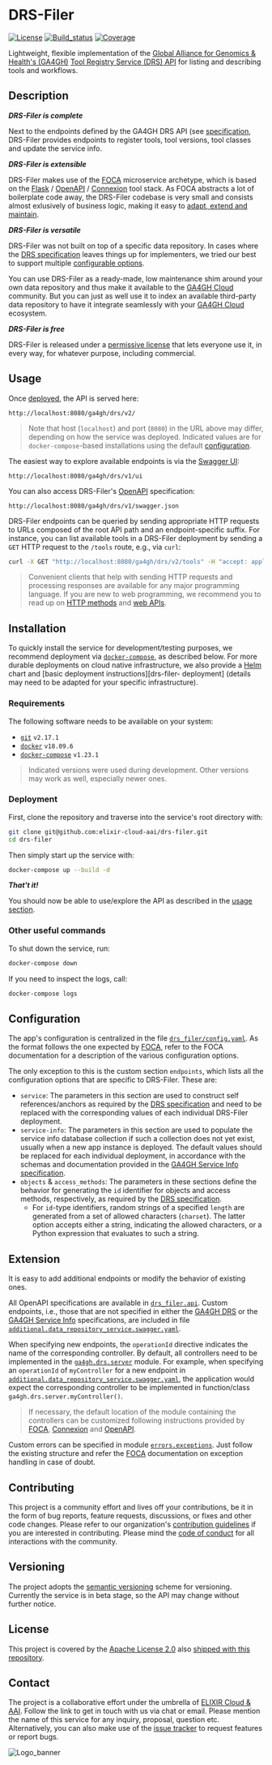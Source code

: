 # DRS-Filer

[![License][badge-license]][badge-url-license]
[![Build_status][badge-build-status]][badge-url-build-status]
[![Coverage][badge-coverage]][badge-url-coverage]

Lightweight, flexible implementation of the [Global Alliance for Genomics &
Health's (GA4GH)][ga4gh] [Tool Registry Service (DRS) API][ga4gh-drs] for
listing and describing tools and workflows.

## Description

_**DRS-Filer is complete**_

Next to the endpoints defined by the GA4GH DRS API (see
[specification][ga4gh-drs], DRS-Filer provides endpoints to register
tools, tool versions, tool classes and update the service info.

_**DRS-Filer is extensible**_

DRS-Filer makes use of the [FOCA][res-foca] microservice archetype, which is
based on the [Flask][res-flask] / [OpenAPI][res-openapi] /
[Connexion][res-connexion] tool stack. As FOCA abstracts a lot of boilerplate
code away, the DRS-Filer codebase is very small and consists almost exlusively
of business logic, making it easy to [adapt, extend and maintain](#extension).

_**DRS-Filer is versatile**_

DRS-Filer was not built on top of a specific data repository. In cases where the
[DRS specification][ga4gh-drs] leaves things up for implementers, we tried
our best to support multiple [configurable options](#configuration).

You can use DRS-Filer as a ready-made, low maintenance shim around your own
data repository and thus make it available to the [GA4GH Cloud][ga4gh-cloud]
community. But you can just as well use it to index an available third-party
data repository to have it integrate seamlessly with your [GA4GH
Cloud][ga4gh-cloud] ecosystem.

_**DRS-Filer is free**_

DRS-Filer is released under a [permissive license][license] that lets everyone
use it, in every way, for whatever purpose, including commercial.

## Usage

Once [deployed](#installation), the API is served here:

```console
http://localhost:8080/ga4gh/drs/v2/
```

> Note that host (`localhost`) and port (`8080`) in the URL above may differ,
> depending on how the service was deployed. Indicated values are for
> `docker-compose`-based installations using the default
> [configuration][drs-filer-compose-config].

The easiest way to explore available endpoints is via the
[Swagger UI][res-swagger-ui]:

```console
http://localhost:8080/ga4gh/drs/v1/ui
```

You can also access DRS-Filer's [OpenAPI][res-openapi] specification:

```console
http://localhost:8080/ga4gh/drs/v1/swagger.json
``` 

DRS-Filer endpoints can be queried by sending appropriate HTTP requests to URLs
composed of the root API path and an endpoint-specific suffix. For instance,
you can list available tools in a DRS-Filer deployment by sending a `GET` HTTP
request to the `/tools` route, e.g., via `curl`:

```bash
curl -X GET "http://localhost:8080/ga4gh/drs/v2/tools" -H "accept: application/json"
```

> Convenient clients that help with sending HTTP requests and processing
> responses are available for any major programming language. If you are new
> to web programming, we recommend you to read up on
> [HTTP methods][res-http-methods] and [web APIs][res-web-apis].

## Installation

To quickly install the service for development/testing purposes, we recommend
deployment via [`docker-compose`][res-docker-compose], as described below. For
more durable deployments on cloud native infrastructure, we also provide a
[Helm][res-helm] chart and [basic deployment instructions][drs-filer-
deployment] (details may need to be adapted for your specific infrastructure).

### Requirements

The following software needs to be available on your system:

- [`git`][res-git] `v2.17.1`
- [`docker`][res-docker] `v18.09.6`
- [`docker-compose`][res-docker-compose] `v1.23.1`

> Indicated versions were used during development. Other versions may work as
> well, especially newer ones.

### Deployment

First, clone the repository and traverse into the service's root directory
with:

```bash
git clone git@github.com:elixir-cloud-aai/drs-filer.git
cd drs-filer
```

Then simply start up the service with:

```bash
docker-compose up --build -d
```

_**That't it!**_

You should now be able to use/explore the API as described in the [usage
section](#usage).

### Other useful commands

To shut down the service, run:

```bash
docker-compose down
```

If you need to inspect the logs, call:

```bash
docker-compose logs
```

## Configuration

The app's configuration is centralized in the file
[`drs_filer/config.yaml`][drs-filer-config]. As the format follows the one
expected by [FOCA][res-foca], refer to the FOCA documentation for a description
of the various configuration options.

The only exception to this is the custom section `endpoints`, which lists all
the configuration options that are specific to DRS-Filer. These are:

* `service`: The parameters in this section are used to construct self
  references/anchors as required by the [DRS specification][ga4gh-drs] and need
  to be replaced with the corresponding values of each individual DRS-Filer
  deployment.
* `service-info`: The parameters in this section are used to populate the
  service info database collection if such a collection does not yet exist,
  usually when a new app instance is deployed. The default values should be
  replaced for each individual deployment, in accordance with the schemas and
  documentation provided in the [GA4GH Service Info
  specification][ga4gh-service-info].
* `objects` & `access_methods`: The parameters in these sections define the
  behavior for generating the `id` identifier for objects and access methods, 
  respectively, as required by the [DRS specification][ga4gh-drs].
  * For `id`-type identifiers, random strings of a specified `length` are
    generated from a set of allowed characters (`charset`). The latter option
    accepts either a string, indicating the allowed characters, or a Python
    expression that evaluates to such a string.

## Extension

It is easy to add additional endpoints or modify the behavior of existing ones.

All OpenAPI specifications are available in [`drs_filer.api`][drs-filer-api].
Custom endpoints, i.e., those that are not specified in either the [GA4GH
DRS][ga4gh-drs] or the [GA4GH Service Info][ga4gh-service-info] specifications,
are included in file [`additional.data_repository_service.swagger.yaml`][drs-filer-api-custom].

When specifying new endpoints, the `operationId` directive indicates the name
of the corresponding controller. By default, all controllers need to be
implemented in the [`ga4gh.drs.server`][drs-filer-controllers] module. For
example, when specifying an `operationId` of `myController` for a new endpoint
in [`additional.data_repository_service.swagger.yaml`][drs-filer-api-custom], the application would
expect the corresponding controller to be implemented in function/class
`ga4gh.drs.server.myController()`.

> If necessary, the default location of the module containing the controllers
> can be customized following instructions provided by [FOCA][res-foca],
> [Connexion][res-connexion] and [OpenAPI][res-openapi].

Custom errors can be specified in module
[`errors.exceptions`][drs-filer-exceptions]. Just follow the existing structure
and refer the [FOCA][res-foca] documentation on exception handling in case of
doubt.

## Contributing

This project is a community effort and lives off your contributions, be it in
the form of bug reports, feature requests, discussions, or fixes and other code
changes. Please refer to our organization's [contribution
guidelines][elixir-cloud-contributing] if you are interested in contributing.
Please mind the [code of conduct][elixir-cloud-coc] for all interactions with
the community.

## Versioning

The project adopts the [semantic versioning][res-semver] scheme for versioning.
Currently the service is in beta stage, so the API may change without further
notice.

## License

This project is covered by the [Apache License 2.0][license-apache] also
[shipped with this repository][license].

## Contact

The project is a collaborative effort under the umbrella of [ELIXIR Cloud &
AAI][elixir-cloud]. Follow the link to get in touch with us via chat or email.
Please mention the name of this service for any inquiry, proposal, question
etc. Alternatively, you can also make use of the [issue
tracker][drs-filer-issues] to request features or report bugs.

![Logo_banner][img-logo-banner]

[badge-build-status]:<https://travis-ci.com/elixir-cloud-aai/drs-filer.svg?branch=dev>
[badge-coverage]:<https://img.shields.io/coveralls/github/elixir-cloud-aai/drs-filer>
[badge-license]:<https://img.shields.io/badge/license-Apache%202.0-blue.svg>
[badge-url-build-status]:<https://travis-ci.com/elixir-cloud-aai/drs-filer>
[badge-url-coverage]:<https://coveralls.io/github/elixir-cloud-aai/drs-filer>
[badge-url-license]:<http://www.apache.org/licenses/LICENSE-2.0>
[elixir-cloud]: <https://github.com/elixir-cloud-aai/elixir-cloud-aai>
[elixir-cloud-coc]: <https://github.com/elixir-cloud-aai/elixir-cloud-aai/blob/dev/CODE_OF_CONDUCT.md>
[elixir-cloud-contributing]: <https://github.com/elixir-cloud-aai/elixir-cloud-aai/blob/dev/CONTRIBUTING.md>
[ga4gh]: <https://ga4gh.org>
[ga4gh-cloud]: <https://www.ga4gh.org/work_stream/cloud/>
[ga4gh-service-info]: <https://github.com/ga4gh-discovery/ga4gh-service-info>
[ga4gh-drs]: <https://github.com/ga4gh/data-repository-service-schemas>
[ga4gh-drs-docs]: <https://ga4gh.github.io/tool-registry-service-schemas/>
[img-logo-banner]: images/logo-banner.svg
[license]: LICENSE
[license-apache]: <https://www.apache.org/licenses/LICENSE-2.0>
[res-connexion]: <https://github.com/zalando/connexion>
[res-docker]: <https://docs.docker.com/get-docker/>
[res-docker-compose]: <https://docs.docker.com/compose/install/>
[res-flask]: <https://flask.palletsprojects.com/>
[res-foca]: <https://github.com/elixir-cloud-aai/foca>
[res-git]: <https://git-scm.com/book/en/v2/Getting-Started-Installing-Git>
[res-helm]: <https://helm.sh/>
[res-http-methods]: <https://developer.mozilla.org/en-US/docs/Web/HTTP/Methods>
[res-openapi]: <https://www.openapis.org/>
[res-semver]: <https://semver.org/>
[res-swagger-ui]: <https://swagger.io/tools/swagger-ui/>
[res-web-apis]: <https://developer.mozilla.org/en-US/docs/Learn/JavaScript/Client-side_web_APIs/Introduction>
[drs-filer-api]: drs_filer/api
[drs-filer-api-custom]: drs_filer/api/additional.data_repository_service.swagger.yaml
[drs-filer-compose-config]: docker-compose.yaml
[drs-filer-config]: drs_filer/config.yaml
[drs-filer-controllers]: drs_filer/ga4gh/drs/server.py
[drs-filer-controllers-subpackage]: drs_filer/ga4gh/drs/endpoints
[drs-filer-deployment]: deployment/README.md
[drs-filer-exceptions]: drs_filer/errors/exceptions.py
[drs-filer-issues]: <https://github.com/elixir-cloud-aai/drs-filer/issues>